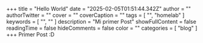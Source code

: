 +++
title = "Hello World"
date = "2025-02-05T01:51:44.342Z"
author = ""
authorTwitter = ""
cover = ""
coverCaption = ""
tags = [ "", "homelab" ]
keywords = [ "", "" ]
description = "Mi primer Post"
showFullContent = false
readingTime = false
hideComments = false
color = ""
categories = [ "blog" ]
+++
Primer Post :D